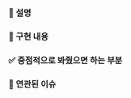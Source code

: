 ### 📌 설명

<!-- - 결과물(이미지 또는 움짤 참조할 것)
- 문제가 무엇인지에 대하여 분명하고 간결한 Description (이 PR을 통해 해결하는 문제)
- 문제를 해결하기 위해 도입한 개념, 방안 -->

### 🎨 구현 내용

<!-- - 디렉토리, 파일 구조에 대한 설명
- 구현한 기능의 논리에 대한 설명
- 변경점에 대한 설명 -->

### ✅ 중점적으로 봐줬으면 하는 부분

<!-- - 변경사항이 큰 경우 집중해야 할 부분
- 불안해서 봐주었으면 하는 부분 등 -->

### 🚀 연관된 이슈
